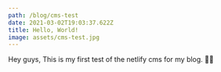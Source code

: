 ```yaml
---
path: /blog/cms-test
date: 2021-03-02T19:03:37.622Z
title: Hello, World!
image: assets/cms-test.jpg
---
```

Hey guys, This is my first test of the netlify cms for my blog. 🤘🏼